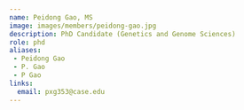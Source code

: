 ```yaml
---
name: Peidong Gao, MS
image: images/members/peidong-gao.jpg
description: PhD Candidate (Genetics and Genome Sciences)
role: phd
aliases:
 - Peidong Gao
 - P. Gao
 - P Gao
links:
  email: pxg353@case.edu
---
```

